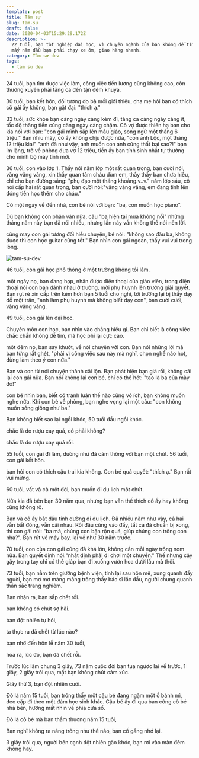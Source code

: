 ```yaml
---
template: post
title: Tâm sự
slug: tam-su
draft: false
date: 2020-04-03T15:29:29.172Z
description: >-
  22 tuổi, bạn tốt nghiệp đại học, vì chuyên ngành của bạn không dễ tìm việc,
  mấy năm đầu bạn phải chạy xe ôm, giao hàng nhanh.
category: Tâm sự dev
tags:
  - tam su dev
---
```

24 tuổi, bạn tìm được việc làm, công việc tiền lương cũng không cao, còn thường xuyên phải tăng ca đến tận đêm khuya.

30 tuổi, bạn kết hôn, đối tượng do bà mối giới thiệu, cha mẹ hỏi bạn có thích cô gái ấy không, bạn gật đại: "thích ạ."

33 tuổi, sức khỏe bạn càng ngày càng kém đi, tăng ca càng ngày càng ít, tốc độ thăng tiến cũng càng ngày càng chậm. Cô vợ được thiên hạ ban cho kia nói với bạn: "con gái mình sắp lên mẫu giáo, song ngữ một tháng 6 triệu." Bạn nhíu mày, cô ấy không chịu được nữa, "con anh Lộc, một tháng 12 triệu kìa!" "anh đã như vậy, anh muốn con anh cũng thất bại sao?!" bạn im lặng, trở về phòng đưa vợ 12 triệu, tiền ấy bạn tính sinh nhật tự thưởng cho mình bộ máy tính mới.

36 tuổi, con vào lớp 1. Thầy nói năm lớp một rất quan trọng, bạn cười nói, vâng vâng vâng, xin thầy quan tâm cháu dùm em, thầy thấy bạn chưa hiểu, chỉ cho bạn đường sáng: "phụ đạo một tháng khoảng.v..v." năm lớp sáu, cô nói cấp hai rất quan trọng, bạn cười nói:"vâng vâng vâng, em đang tính lên đóng tiền học thêm cho cháu."

Có một ngày về đến nhà, con bé nói với bạn: "ba, con muốn học piano".

Dù bạn không còn phân vân nữa, câu "ba hiện tại mua không nổi" những tháng năm này bạn đã nói nhiều, nhưng lần này vẫn không thể nói nên lời.

cũng may con gái tương đối hiểu chuyện, bé nói: "không sao đâu ba, không được thì con học guitar cũng tốt." Bạn nhìn con gái ngoan, thấy vui vui trong lòng.

![tam-su-dev](/media/tam-su-dev.jpg "tam-su-dev")

46 tuổi, con gái học phổ thông ở một trường không tồi lắm.

một ngày nọ, bạn đang họp, nhận được điện thoại của giáo viên, trong điện thoại nói con bạn đánh nhau ở trường, mời phụ huynh lên trường giải quyết. Bạn rụt rè xin cấp trên kém hơn bạn 5 tuổi cho nghỉ, tới trường lại bị thầy dạy dỗ một trận, "anh làm phụ huynh mà không biết dạy con", bạn cười cười, vâng vâng vâng.

49 tuổi, con gái lên đại học.

Chuyên môn con học, bạn nhìn vào chẳng hiểu gì. Bạn chỉ biết là công việc chắc chắn không dễ tìm, mà học phí lại cực cao.

một đêm nọ, bạn say khướt, về nói chuyện với con. Bạn nói những lời mà bạn từng rất ghét, "phải vì công việc sau này mà nghĩ, chọn nghề nào hot, đừng làm theo ý con nữa."

Bạn và con từ nói chuyện thành cãi lộn. Bạn phát hiện bạn già rồi, không cãi lại con gái nữa. Bạn nói không lại con bé, chỉ có thể hét: "tao là ba của mày đó!"

con bé nhìn bạn, biết có tranh luận thế nào cũng vô ích, bạn không muốn nghe nữa. Khi con bé về phòng, bạn nghe vọng lại một câu: "con không muốn sống giống như ba."

Bạn không biết sao lại ngồi khóc, 50 tuổi đầu ngồi khóc.

chắc là do rượu cay quá, có phải không?

chắc là do rượu cay quá rồi.

55 tuổi, con gái đi làm, dường như đã cảm thông với bạn một chút. 56 tuổi, con gái kết hôn.

bạn hỏi con có thích cậu trai kia không. Con bé quả quyết: "thích ạ." Bạn rất vui mừng.

60 tuổi, vất vả cả một đời, bạn muốn đi du lịch một chút.

Nửa kia đã bên bạn 30 năm qua, nhưng bạn vẫn thế thích cô ấy hay không cũng không rõ.

Bạn và cô ấy bắt đầu tính đường đi du lịch. Đã nhiều năm như vậy, cả hai vẫn bất đồng, vẫn cãi nhau. Rồi đâu cũng vào đấy, tất cả đã chuẩn bị xong, thì con gái nói: "ba má, chúng con bận rộn quá, giúp chúng con trông con nha?". Bạn rút vé máy bay, lại về như 30 năm trước.

70 tuổi, con của con gái cũng đã khá lớn, không cần mỗi ngày trông nom nữa. Bạn quyết định nói:"nhất định phải đi chơi một chuyến." Thế nhưng cây gậy trong tay chỉ có thể giúp bạn đi xuống vườn hoa dưới lầu mà thôi.

73 tuổi, bạn nằm trên giường bệnh viện, tỉnh lại sau hôn mê, xung quanh đầy người, bạn mơ mơ màng màng trông thấy bác sĩ lắc đầu, người chung quanh thần sắc trang nghiêm.

Bạn nhận ra, bạn sắp chết rồi.

bạn không có chút sợ hãi.

bạn đột nhiên tự hỏi,

ta thực ra đã chết từ lúc nào?

bạn nhớ đến hôn lễ năm 30 tuổi,

hóa ra, lúc đó, bạn đã chết rồi.

Trước lúc lâm chung 3 giây, 73 năm cuộc đời bạn tua ngược lại về trước, 1 giây, 2 giây trôi qua, mặt bạn không chút cảm xúc.

Giây thứ 3, bạn đột nhiên cười.

Đó là năm 15 tuổi, bạn trông thấy một cậu bé đang ngậm một ổ bánh mì, đeo cặp đi theo một đám học sinh khác. Cậu bé ấy đi qua ban công cô bé nhà bên, hướng mắt nhìn về phía cửa sổ.

Đó là cô bé mà bạn thầm thương năm 15 tuổi,

Bạn nghĩ không ra nàng trông như thế nào, bạn cố gắng nhớ lại.

3 giây trôi qua, người bên cạnh đột nhiên gào khóc, bạn rơi vào màn đêm không hay.
